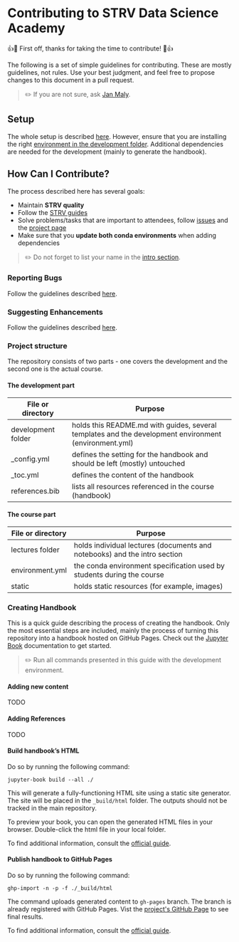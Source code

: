 # Contributing to STRV Data Science Academy

👍🎉 First off, thanks for taking the time to contribute! 🎉👍

The following is a set of simple guidelines for contributing. These are mostly guidelines, not rules. Use your best
judgment, and feel free to propose changes to this document in a pull request.

> ✏️ If you are not sure, ask [Jan Maly](https://github.com/honzaMaly).

## Setup

The whole setup is described [here](../lectures/00_start/environment-setup.md#setup). However, ensure that you are
installing the right [environment in the development folder](environment.yml). Additional dependencies are needed for
the development (mainly to generate the handbook).

## How Can I Contribute?

The process described here has several goals:

- Maintain **STRV quality**
- Follow the [STRV guides](https://github.com/strvcom/awesome-ds-docs/tree/master/guides)
- Solve problems/tasks that are important to attendees, follow [issues](https://github.com/strvcom/ds-academy/issues)
  and the [project page](https://github.com/strvcom/ds-academy/projects/1)
- Make sure that you **update both conda environments** when adding dependencies

> ✏️ Do not forget to list your name in the [intro section](../README.md#strv-data-science-academy).

### Reporting Bugs

Follow the guidelines described [here](../README.md#reporting-bugs).

### Suggesting Enhancements

Follow the guidelines described [here](../README.md#suggesting-enhancements).

### Project structure

The repository consists of two parts - one covers the development and the second one is the actual course.

#### The development part

| File or directory  | Purpose                                                                                               |
|--------------------|-------------------------------------------------------------------------------------------------------|
| development folder | holds this README.md with guides, several templates and the development environment (environment.yml) |
 | _config.yml        | defines the setting for the handbook and should be left (mostly) untouched                            |
 | _toc.yml           | defines the content of the handbook                                                                   |
 | references.bib     | lists all resources referenced in the course (handbook)                                               |

#### The course part

| File or directory | Purpose                                                                   |
|-------------------|---------------------------------------------------------------------------|
| lectures folder   | holds individual lectures (documents and notebooks) and the intro section |
 | environment.yml   | the conda environment specification used by students during the course    |
 | static            | holds static resources (for example, images)                              |

### Creating Handbook

This is a quick guide describing the process of creating the handbook. Only the most essential steps are included,
mainly the process of turning this repository into a handbook hosted on GitHub Pages. Check out
the [Jupyter Book](https://jupyterbook.org/en/stable/intro.html) documentation to get started.

> ✏️ Run all commands presented in this guide with the development environment.

#### Adding new content

TODO

#### Adding References

TODO

#### Build handbook’s HTML

Do so by running the following command:

```console
jupyter-book build --all ./
```

This will generate a fully-functioning HTML site using a static site generator. The site will be placed in
the `_build/html` folder. The outputs should not be tracked in the main repository.

To preview your book, you can open the generated HTML files in your browser. Double-click the html file in your
local folder.

To find additional information, consult the [official guide](https://jupyterbook.org/en/stable/start/build.html).

#### Publish handbook to GitHub Pages

Do so by running the following command:

```console
ghp-import -n -p -f ./_build/html
```

The command uploads generated content to `gh-pages` branch. The branch is already registered with GitHub Pages. Vist the
[project's GitHub Page](https://strvcom.github.io/ds-academy/intro.html) to see final results.

To find additional information, consult the [official guide](https://jupyterbook.org/en/stable/start/publish.html).
